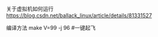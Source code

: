 关于虚拟机如何运行 https://blog.csdn.net/ballack_linux/article/details/81331527

编译方法
  make V=99 -j 96  #一键起飞
